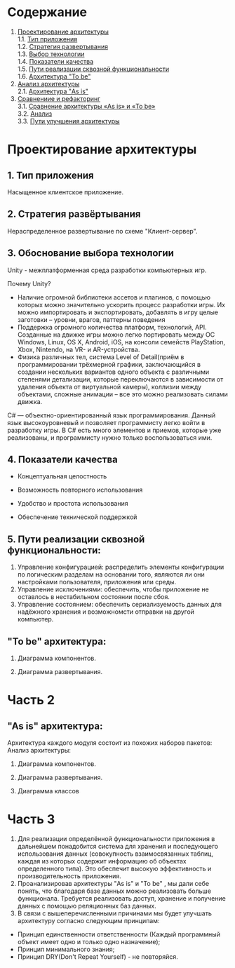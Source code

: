 # Содержание
1. [Проектирование архитектуры](#part1)  
1.1. [Тип приложения](#type_app)  
1.2. [Стратегия развертывания](#strategy)   
1.3. [Выбор технологии](#technology)  
1.4. [Показатели качества](#quality_indicator)  
1.5. [Пути реализации сквозной функциональности](#way_implimintation)   
1.6. [Архитектура "To be"](#to_be)  
2. [Анализ архитектуры](#part2)      
2.1. [Архитектура "As is"](#as_is)
3. [Сравнениие и рефакторинг](#part3)   
3.1. [Сравнение архитектуры «As is» и «To be»](#compare)  
3.2. [Анализ](#analysis)   
3.3. [Пути улучшения архитектуры](#way_upgrade)  


<a name="part1"/>

# Проектирование архитектуры

<a name="type_app"/>

## 1.	Тип приложения
Насыщенное клиентское приложение.

<a name="strategy"/>

## 2.	Стратегия развёртывания 
Нераспределенное развертывание по схеме "Клиент-сервер".

<a name="technology"/>

## 3. Обоснование выбора технологии
Unity - межплатформенная среда разработки компьютерных игр.

Почему Unity?
- Наличие огромной библиотеки ассетов и плагинов, с помощью которых можно значительно ускорить процесс разработки игры. Их можно импортировать и экспортировать, добавлять в игру целые заготовки – уровни, врагов, паттерны поведения
- Поддержка огромного количества платформ, технологий, API. Созданные на движке игры можно легко портировать между ОС Windows, Linux, OS X, Android, iOS, на консоли семейств PlayStation, Xbox, Nintendo, на VR- и AR-устройства.
- Физика различных тел, система Level of Detail(приём в программировании трёхмерной графики, заключающийся в создании нескольких вариантов одного объекта с различными степенями детализации, которые переключаются в зависимости от удаления объекта от виртуальной камеры), коллизии между объектами, сложные анимации – все это можно реализовать силами движка.

C# — объектно-ориентированный язык программирования. Данный язык высокоуровневый и позволяет программисту легко войти в разработку игры. В C# есть много элементов и приемов, которые уже реализованы, и программисту нужно только воспользоваться ими.
  
<a name="quality_indicator"/>

## 4. Показатели качества
- Концептуальная целостность
- Возможность повторного использования
- Удобство и простота использования
- Обеспечение технической поддержкой

  <a name="way_implimintation"/>
  
## 5.  Пути реализации сквозной функциональности: 
1) Управление конфигурацией: распределить элементы конфигурации по логическим разделам на основании того, являются ли они настройками пользователя, приложения или среды.
2) Управление исключениями: обеспечить, чтобы приложение не оставлось в нестабильном состоянии после сбоя.
3) Управление состоянием: обеспечить сериализуемость данных для надёжного хранения и возможномсти отправки на другой компьютер.
 
  <a name="to_be"/>
  
 ## "To be" архитектура:
 1. Диаграмма компонентов.        
 ![]()
 
 2. Диаграмма развертывания.      
 ![]()

 <a name="part2"/>
 
 # Часть 2
 
 <a name="as_is"/>
 
 ## "As is" архитектура:
 Архитектура каждого модуля состоит из похожих наборов пакетов:
 Анализ архитектуры:

  1. Диаграмма компонентов.
 ![]()
 
 2. Диаграмма развертывания.
 ![]()
 
 3. Диаграмма классов
 ![]()
 
 <a name="part3"/>
 
 # Часть 3
1. Для реализации определённой функциональности приложения в дальнейшем понадобится система для хранения и последующего использования данных (совокупность взаимосвязанных таблиц, каждая из которых содержит информацию об объектах определенного типа). Это обеспечит высокую эффективность и производительность приложения.
2. Проанализировав архитектуры "As is" и "To be" , мы дали себе понять, что благодаря базе данных можно реализовать больше функционала. Требуется реализовать доступ, хранение и получение данных с помощью реляционных баз данных.
3. В связи с вышеперечисленными причинами мы будет улучшать архитектуру согласно следующим принципам:
- Принцип единственности ответственности (Каждый программный объект имеет одно и только одно назначение);
- Принцип минимального знания;
- Принцип DRY(Don't Repeat Yourself) - не повторяйся.
